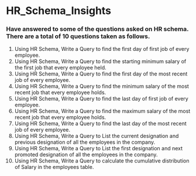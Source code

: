 # HR_Schema_Insights

### Have answered to some of the questions asked on HR schema. There are a total of 10 questions taken as follows.

1. Using HR Schema, Write a Query to find the first day of first job of every employee.
2. Using HR Schema, Write a Query to find the starting minimum salary of the first job that every employee held.
3. Using HR Schema, Write a Query to find the first day of the most recent job of every employee.
4. Using HR Schema, Write a Query to find the minimum salary of the most recent job that every employee holds.
5. Using HR Schema, Write a Query to find the last day of first job of every employee.
6. Using HR Schema, Write a Query to find the maximum salary of the most recent job that every employee holds.
7. Using HR Schema, Write a Query to find the last day of the most recent job of every employee.
8. Using HR Schema, Write a Query to List the current designation and previous designation of all the employees in the company.
9. Using HR Schema, Write a Query to List the first designation and next promoted designation of all the employees in the company.
10. Using HR Schema, Write a Query to calculate the cumulative distribution of Salary in the employees table.
